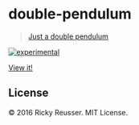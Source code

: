 # double-pendulum

> [Just a double pendulum](http://rickyreusser.com/demos/double-pendulum/)

[![experimental][stability-experimental]][stability-url]
<!--[![Build Status][travis-image]][travis-url]-->
<!--[![npm version][npm-image]][npm-url]-->
<!--[![Dependency Status][david-dm-image]][david-dm-url]-->
<!--[![Semistandard Style][semistandard-image]][semistandard-url]-->

[View it!](http://rickyreusser.com/demos/double-pendulum)

## License

&copy; 2016 Ricky Reusser. MIT License.




<!-- BADGES -->

[travis-image]: https://travis-ci.org/rreusser/double-pendulum.svg?branch=master
[travis-url]: https://travis-ci.org//double-pendulum

[npm-image]: https://badge.fury.io/js/double-pendulum.svg
[npm-url]: https://npmjs.org/package/double-pendulum

[david-dm-image]: https://david-dm.org/rreusser/double-pendulum.svg?theme=shields.io
[david-dm-url]: https://david-dm.org/rreusser/double-pendulum

[semistandard-image]: https://img.shields.io/badge/code%20style-semistandard-brightgreen.svg?style=flat-square
[semistandard-url]: https://github.com/Flet/semistandard

<!-- see stability badges at: https://github.com/badges/stability-badges -->
[stability-url]: https://github.com/badges/stability-badges
[stability-deprecated]: http://badges.github.io/stability-badges/dist/deprecated.svg
[stability-experimental]: http://badges.github.io/stability-badges/dist/experimental.svg
[stability-unstable]: http://badges.github.io/stability-badges/dist/unstable.svg
[stability-stable]: http://badges.github.io/stability-badges/dist/stable.svg
[stability-frozen]: http://badges.github.io/stability-badges/dist/frozen.svg
[stability-locked]: http://badges.github.io/stability-badges/dist/locked.svg

